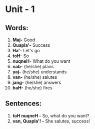 # Unit - 1

## Words:
1. **Maj-** Good
2. **Quapla'-** Success
3. **Ha'-** Let's go
4. **toH-** So
5. **nuqneH-** What do you want
6. **nab-** (he/she) plans
7. **yaj-** (he/she) understands
8. **van-** (he/she) salutes
9. **jang-** (he/she) answers
10. **baH-** (he/she) fires

## Sentences:
1. **toH nuqneH -** So, what do you want?
2. **van, Quapla'! -** She salutes, success! 